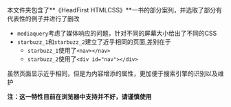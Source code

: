 本文件夹包含了**《HeadFirst HTMLCSS》**一书的部分案列，并选取了部分有代表性的例子并进行了删改

- `mediaquery`考虑了媒体响应的问题，针对不同的屏幕大小给出了不同的CSS
- `starbuzz_1`和`starbuzz_2`建立了近乎相同的页面,差别在于
	+ `starbuzz_1`使用了`<nav></nav>`
	+ `starbuzz_2`使用了`<div id="nav"></div>`

虽然页面显示近乎相同，但是为内容增添的属性，更加便于搜索引擎的识别以及维护

**注：这一特性目前在浏览器中支持并不好，请谨慎使用**